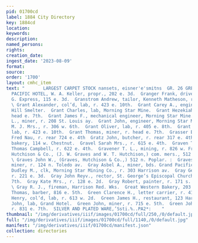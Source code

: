 ```yaml
---
pid: 01700cd
label: 1884 City Directory
key: 1884cd
location: 
keywords: 
description: 
named_persons: 
rights: 
creation_date: 
ingest_date: '2023-08-09'
format: 
source: 
order: '1700'
layout: cmhc_item
text: "       LARGEST CARPET STOCK nansets, eisner'e'smitns  GR. 26 GRE     GRAND
  PACIFIC HOTEL, W. A. Keller, propr., 202 e. 3d.  Granger Frank, driver, D. & R.
  G. Express, 115 e. 3d.  Granstrom Andrew, tailor, Kenneth Matheson, r. 114 w. 4th.
  \ Grant Alexander, col’d, lab, r. 423 e. 10th.  Grant Carey A., engineer, Fryer
  Hill Smelter.  Grant Charles, lab, Morning Star Mine.  Grant Hezekiah, miner, r.
  head e. 7th.  Grant James F., mechanical engineer, Morning Star Mine.  Grant James
  L., miner, r. 208 St. Louis ay.  Grant John, engineer, Morning Star Mine.  Grant
  M. J. Mrs., r. 306 w. 6th.  Grant Oliver, lab, r. 405 e. 8th.  Grant Terry, col’d,
  lab, r. 423 e. 10th.  Grant Thomas, miner, r. head e. 7th.  Grasser Benedict, baker,
  Fred Nau, r. rear 724 e. 4th  Gratz John, butcher, r. rear 317 e. 4th.  Gratz Michael,
  bakery, 114 w. Chestnut.  Gravel Sarah Mrs., r. 615 e. 4th.  Graven Thomas, barkpr,
  Thomas Campbell, r. 622 e. 4th.  Gravener T. L., mining, r. 826 w. Front.  Graves,
  Hutchison & Co., (J. W. Graves and W. T. Hutchison,) com. mers., 512 n. Poplar.
  \ Graves John W., (Graves, Hutchison & Co.,) 512 n. Poplar. :  Gravestock James,
  miner, r. 124 n. Toledo av.  Gray Asbel A., miner, bds. Grand Pacific Hotel.  Gray
  Dudley M., clk, Morning Star Mining Co., r. 303 Harrison av.  Gray George W., miner,
  r. 221 e. 3d.  Gray John Reyv., rector, St. George’s Episcopal Church, r. 320 w.
  7th.  Gray Kate Mrs., r. 128 e. 2d.  Gray Robert, painter, r. 171 s. Toledo av.
  \ Gray R. J., fireman, Harrison Red. Wks.  Great Western Bakery, 203 e. 6th.  Greeley
  Thomas, barber, 816 e. 5th.  Green Clarence H., letter carrier, r. 4163 w. 2d.  Green
  Henry, col’d, lab, r. 613 w. 2d.  Green James H., restaurant, 123 Harrison av.  Green
  John, lab, Grand Hotel.  Green John, miner, r. 715 e. 5th.  Green John J., teamster,
  r. 831 e. 7th.  SILVER AND PLATED WARE,’Ssti.%..PA2*:    "
thumbnail: "/img/derivatives/iiif/images/01700cd/full/250,/0/default.jpg"
full: "/img/derivatives/iiif/images/01700cd/full/1140,/0/default.jpg"
manifest: "/img/derivatives/iiif/01700cd/manifest.json"
collection: directories
---
```

